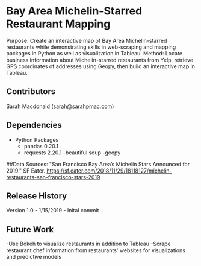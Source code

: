 # Bay Area Michelin-Starred Restaurant Mapping
Purpose: Create an interactive map of Bay Area Michelin-starred restaurants while demonstrating skills in web-scraping and mapping packages in Python as well as visualization in Tableau. 
Method: Locate business information about Michelin-starred restaurants from Yelp, retrieve GPS coordinates of addresses using Geopy, then build an interactive map in Tableau. 

## Contributors
Sarah Macdonald (sarah@sarahpmac.com)

## Dependencies
- Python Packages
    - pandas 0.20.1
    - requests 2.20.1
	-beautiful soup 
	-geopy 

##Data Sources: 
"San Francisco Bay Area’s Michelin Stars Announced for 2019." SF Eater. <https://sf.eater.com/2018/11/29/18118127/michelin-restaurants-san-francisco-stars-2019>

## Release History
 Version 1.0 - 1/15/2019 - Inital commit

## Future Work 
-Use Bokeh to visualize restaurants in addition to Tableau
-Scrape restaurant chef information from restaurants' websites for visualizations and predictive models 